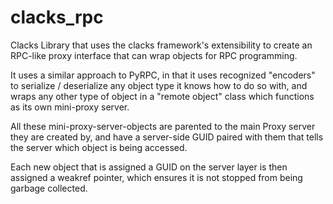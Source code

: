 # clacks_rpc

Clacks Library that uses the clacks framework's extensibility to create an RPC-like proxy interface that can wrap
objects for RPC programming.

It uses a similar approach to PyRPC, in that it uses recognized "encoders" to serialize / deserialize any object type
it knows how to do so with, and wraps any other type of object in a "remote object" class which functions as its own
mini-proxy server.

All these mini-proxy-server-objects are parented to the main Proxy server they are created by, and have a server-side
GUID paired with them that tells the server which object is being accessed.

Each new object that is assigned a GUID on the server layer is then assigned a weakref pointer, which ensures it is not
stopped from being garbage collected.
